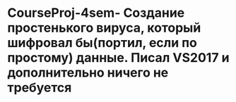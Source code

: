 # CourseProj-4sem- Создание простенького вируса, который шифровал бы(портил, если по простому) данные. Писал VS2017 и дополнительно ничего не требуется
